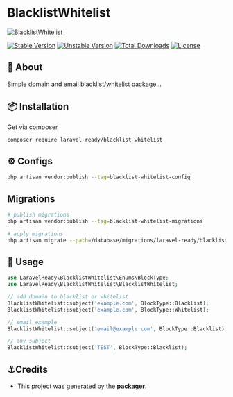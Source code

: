 # BlacklistWhitelist

[![BlacklistWhitelist](https://preview.dragon-code.pro/LaravelReady/blacklist-whitelist.svg?brand=laravel)](https://github.com/laravel-ready/blacklist-whitelist)

[![Stable Version][badge_stable]][link_packagist]
[![Unstable Version][badge_unstable]][link_packagist]
[![Total Downloads][badge_downloads]][link_packagist]
[![License][badge_license]][link_license]

## 📂 About
Simple domain and email blacklist/whitelist package...

## 📦 Installation

Get via composer

```bash
composer require laravel-ready/blacklist-whitelist
```

## ⚙️ Configs

```bash
php artisan vendor:publish --tag=blacklist-whitelist-config
```
## Migrations

```bash
# publish migrations
php artisan vendor:publish --tag=blacklist-whitelist-migrations

# apply migrations
php artisan migrate --path=/database/migrations/laravel-ready/blacklist-whitelist
```

## 📝 Usage

```php
use LaravelReady\BlacklistWhitelist\Enums\BlockType;
use LaravelReady\BlacklistWhitelist\BlacklistWhitelist;

// add domain to blacklist or whitelist
BlacklistWhitelist::subject('example.com', BlockType::Blacklist);
BlacklistWhitelist::subject('example.com', BlockType::Whitelist);

// email example
BlacklistWhitelist::subject('email@example.com', BlockType::Blacklist);

// any subject
BlacklistWhitelist::subject('TEST', BlockType::Blacklist);
```


## ⚓Credits

- This project was generated by the **[packager](https://github.com/laravel-ready/packager)**.

[badge_downloads]: https://img.shields.io/packagist/dt/laravel-ready/blacklist-whitelist.svg?style=flat-square

[badge_license]: https://img.shields.io/packagist/l/laravel-ready/blacklist-whitelist.svg?style=flat-square

[badge_stable]: https://img.shields.io/github/v/release/laravel-ready/blacklist-whitelist?label=stable&style=flat-square

[badge_unstable]: https://img.shields.io/badge/unstable-dev--main-orange?style=flat-square

[link_license]: LICENSE

[link_packagist]: https://packagist.org/packages/laravel-ready/blacklist-whitelist
